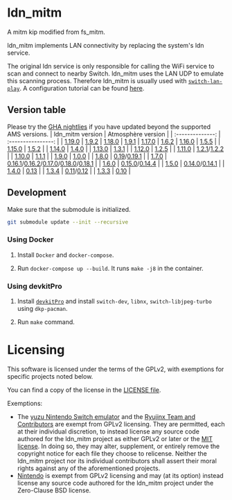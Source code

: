 # ldn_mitm

A mitm kip modified from fs_mitm.


ldn_mitm implements LAN connectivity by replacing the system's ldn service.

The original ldn service is only responsible for calling the WiFi service to scan and connect to nearby Switch. ldn_mitm uses the LAN UDP to emulate this scanning process. Therefore ldn_mitm is usually used with [`switch-lan-play`](https://github.com/spacemeowx2/switch-lan-play). A configuration tutorial can be found [here](http://www.lan-play.com/install).

## Version table

Please try the [GHA nightlies](https://github.com/spacemeowx2/ldn_mitm/actions) if you have updated beyond the supported AMS versions.
| ldn_mitm version | Atmosphère version |
| :--------------: | :----------------: |
| [1.19.0](https://github.com/spacemeowx2/ldn_mitm/releases/tag/v1.19.0)            | [1.9.2](https://github.com/Atmosphere-NX/Atmosphere/releases/tag/1.9.2)
| [1.18.0](https://github.com/spacemeowx2/ldn_mitm/releases/tag/v1.18.0)            | [1.9.1](https://github.com/Atmosphere-NX/Atmosphere/releases/tag/1.9.1)
| [1.17.0](https://github.com/spacemeowx2/ldn_mitm/releases/tag/v1.17.0)            | [1.6.2](https://github.com/Atmosphere-NX/Atmosphere/releases/tag/1.6.2)
| [1.16.0](https://github.com/spacemeowx2/ldn_mitm/releases/tag/v1.16.0)            | [1.5.5](https://github.com/Atmosphere-NX/Atmosphere/releases/tag/1.5.5)               |
| [1.15.0](https://github.com/spacemeowx2/ldn_mitm/releases/tag/v1.15.0)            | [1.5.2](https://github.com/Atmosphere-NX/Atmosphere/releases/tag/1.5.2)               |
| [1.14.0](https://github.com/spacemeowx2/ldn_mitm/releases/tag/v1.14.0)            | [1.4.0](https://github.com/Atmosphere-NX/Atmosphere/releases/tag/1.4.0)               |
| [1.13.0](https://github.com/spacemeowx2/ldn_mitm/releases/tag/v1.13.0)            | [1.3.1](https://github.com/Atmosphere-NX/Atmosphere/releases/tag/1.3.1)               |
| [1.12.0](https://github.com/spacemeowx2/ldn_mitm/releases/tag/v1.12.0)            | [1.2.5](https://github.com/Atmosphere-NX/Atmosphere/releases/tag/1.2.5)               |
| [1.11.0](https://github.com/spacemeowx2/ldn_mitm/releases/tag/v1.11.0)            | [1.2.1](https://github.com/Atmosphere-NX/Atmosphere/releases/tag/1.2.1)/[1.2.2](https://github.com/Atmosphere-NX/Atmosphere/releases/tag/1.2.2)               |
| [1.10.0](https://github.com/spacemeowx2/ldn_mitm/releases/tag/v1.10.0)            | [1.1.1](https://github.com/Atmosphere-NX/Atmosphere/releases/tag/1.1.1)               |
| [1.9.0](https://github.com/spacemeowx2/ldn_mitm/releases/tag/v1.9.0)            | [1.0.0](https://github.com/Atmosphere-NX/Atmosphere/releases/tag/1.0.0)               |
| [1.8.0](https://github.com/spacemeowx2/ldn_mitm/releases/tag/v1.8.0)            | [0.19](https://github.com/Atmosphere-NX/Atmosphere/releases/tag/0.19.0)/[0.19.1](https://github.com/Atmosphere-NX/Atmosphere/releases/tag/0.19.1)               |
| [1.7.0](https://github.com/spacemeowx2/ldn_mitm/releases/tag/v1.7.0)            | [0.16.1](https://github.com/Atmosphere-NX/Atmosphere/releases/tag/0.16.1)/[0.16.2](https://github.com/Atmosphere-NX/Atmosphere/releases/tag/0.16.2)/[0.17.0](https://github.com/Atmosphere-NX/Atmosphere/releases/tag/0.17.0)/[0.18.0](https://github.com/Atmosphere-NX/Atmosphere/releases/tag/0.18.0)/[0.18.1](https://github.com/Atmosphere-NX/Atmosphere/releases/tag/0.18.1) |
| [1.6.0](https://github.com/spacemeowx2/ldn_mitm/releases/tag/v1.6.0)            | [0.15.0](https://github.com/Atmosphere-NX/Atmosphere/releases/tag/0.15.0)/[0.14.4](https://github.com/Atmosphere-NX/Atmosphere/releases/tag/0.14.4)   |
| [1.5.0](https://github.com/spacemeowx2/ldn_mitm/releases/tag/v1.5.0)            | [0.14.0](https://github.com/Atmosphere-NX/Atmosphere/releases/tag/0.14.0)/[0.14.1](https://github.com/Atmosphere-NX/Atmosphere/releases/tag/0.14.1)        |
| [1.4.0](https://github.com/spacemeowx2/ldn_mitm/releases/tag/v1.4.0)            | [0.13](https://github.com/Atmosphere-NX/Atmosphere/releases/tag/0.13.0)               |
| [1.3.4](https://github.com/spacemeowx2/ldn_mitm/releases/tag/v1.3.4)            | [0.11](https://github.com/Atmosphere-NX/Atmosphere/releases/tag/0.11.0)/[0.12](https://github.com/Atmosphere-NX/Atmosphere/releases/tag/0.12.0)          |
| [1.3.3](https://github.com/spacemeowx2/ldn_mitm/releases/tag/v1.3.3)            | [0.10](https://github.com/Atmosphere-NX/Atmosphere/releases/tag/0.10.0)               |

## Development

Make sure that the submodule is initialized.

```bash
git submodule update --init --recursive
```


### Using Docker

1. Install `Docker` and `docker-compose`.

2. Run `docker-compose up --build`. It runs `make -j8` in the container.


### Using devkitPro

1. Install [`devkitPro`](https://devkitpro.org/wiki/Getting_Started) and install `switch-dev`, `libnx`, `switch-libjpeg-turbo` using `dkp-pacman`.

2. Run `make` command.

Licensing
=====

This software is licensed under the terms of the GPLv2, with exemptions for specific projects noted below.

You can find a copy of the license in the [LICENSE file](LICENSE).

Exemptions:
* The [yuzu Nintendo Switch emulator](https://github.com/yuzu-emu/yuzu) and the [Ryujinx Team and Contributors](https://github.com/orgs/Ryujinx) are exempt from GPLv2 licensing. They are permitted, each at their individual discretion, to instead license any source code authored for the ldn_mitm project as either GPLv2 or later or the [MIT license](https://github.com/Atmosphere-NX/Atmosphere/blob/master/docs/licensing_exemptions/MIT_LICENSE). In doing so, they may alter, supplement, or entirely remove the copyright notice for each file they choose to relicense. Neither the ldn_mitm project nor its individual contributors shall assert their moral rights against any of the aforementioned projects.
* [Nintendo](https://github.com/Nintendo) is exempt from GPLv2 licensing and may (at its option) instead license any source code authored for the ldn_mitm project under the Zero-Clause BSD license.

